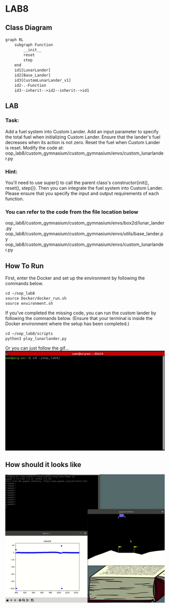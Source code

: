 # LAB8

## Class Diagram

```mermaid
graph RL
    subgraph Function
        __init__
        reset
        step
    end
    id1[LunarLander]
    id2[Base_Lander]
    id3[CustomLunarLander_v1]
    id2-.-Function
    id3--inherit-->id2--inherit-->id1
```

## LAB
### Task:
Add a fuel system into Custom Lander.
Add an input parameter to specify the total fuel when initializing Custom Lander.
Ensure that the lander's fuel decreases when its action is not zero.
Reset the fuel when Custom Lander is reset.
Modify the code at:
oop_lab8/custom_gymnasium/custom_gymnasium/envs/custom_lunarlander.py

### Hint:
You'll need to use super() to call the parent class's constructor{init(), reset(), step()}.
Then you can integrate the fuel system into Custom Lander.
Please ensure that you specify the input and output requirements of each function.

### You can refer to the code from the file location below
oop_lab8/custom_gymnasium/custom_gymnasium/envs/box2d/lunar_lander.py
oop_lab8/custom_gymnasium/custom_gymnasium/envs/utils/base_lander.py
oop_lab8/custom_gymnasium/custom_gymnasium/envs/custom_lunarlander.py

## How To Run
First, enter the Docker and set up the environment by following the commands below.
```
cd ~/oop_lab8
source Docker/docker_run.sh
source environment.sh
```
If you've completed the missing code, you can run the custom lander by following the commands below.
(Ensure that your terminal is inside the Docker environment where the setup has been completed.)
```
cd ~/oop_lab8/scripts
python3 play_lunarlander.py
```
Or you can just follow the gif...
<img src="./images/howtolaunch.gif"/>

## How should it looks like
<img src="./images/customlander.gif"/>